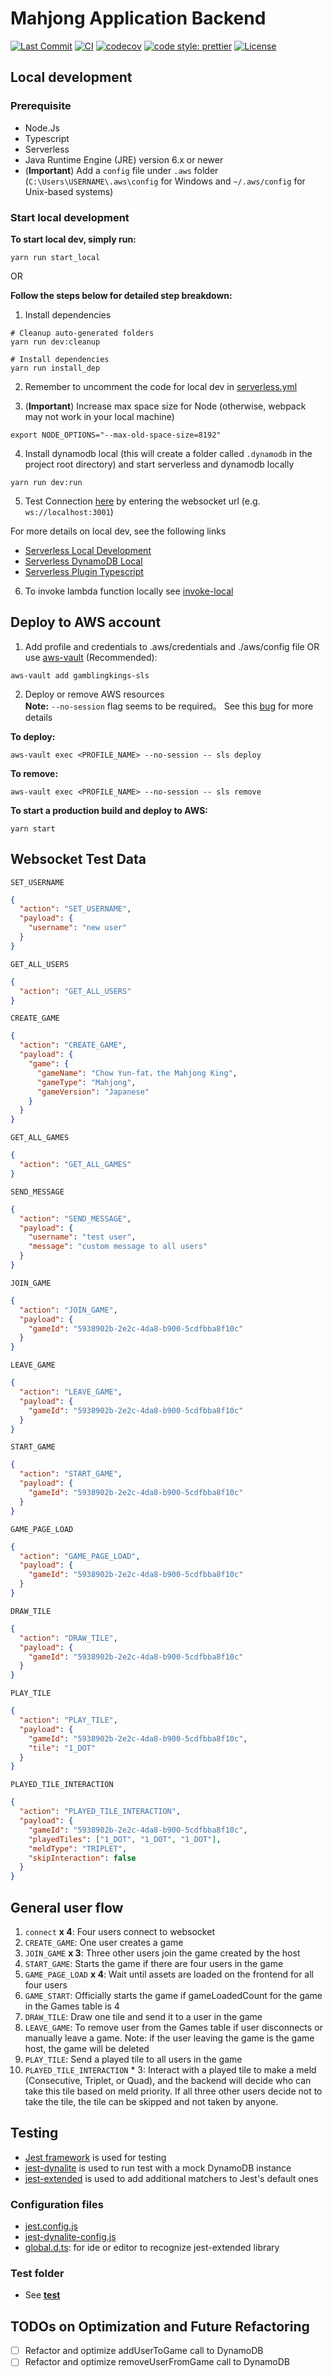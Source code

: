 # Mahjong Application Backend

[![Last Commit](https://img.shields.io/github/last-commit/GamblingKings/GamblingKingsBackend?style=flat)](https://github.com/GamblingKings/GamblingKingsBackend/commits)
[![CI](https://github.com/GamblingKings/GamblingKingsBackend/workflows/CI/badge.svg)](https://github.com/GamblingKings/GamblingKingsBackend/actions?query=workflow%3ACI)
[![codecov](https://codecov.io/gh/GamblingKings/GamblingKingsBackend/branch/master/graph/badge.svg)](https://codecov.io/gh/GamblingKings/GamblingKingsBackend)
[![code style: prettier](https://img.shields.io/badge/code_style-prettier-ff69b4.svg?style=flat-square)](https://github.com/prettier/prettier)
[![License](https://img.shields.io/badge/License-Apache%202.0-green.svg?style=flat)](https://github.com/GamblingKings/GamblingKingsBackend/blob/master/LICENSE)

## Local development

### Prerequisite

- Node.Js
- Typescript
- Serverless
- Java Runtime Engine (JRE) version 6.x or newer
- (**Important**) Add a `config` file under `.aws` folder (`C:\Users\USERNAME\.aws\config` for Windows and `~/.aws/config` for Unix-based systems)

### Start local development

**To start local dev, simply run:**

```shell_script
yarn run start_local
```

OR

**Follow the steps below for detailed step breakdown:**

1. Install dependencies

```shell script
# Cleanup auto-generated folders
yarn run dev:cleanup

# Install dependencies
yarn run install_dep
```

2. Remember to uncomment the code for local dev in [serverless.yml](./serverless.yml)

3. (**Important**) Increase max space size for Node (otherwise, webpack may not work in your local machine)

```shell script
export NODE_OPTIONS="--max-old-space-size=8192"
```

4. Install dynamodb local (this will create a folder called `.dynamodb` in the project root directory) and start serverless and dynamodb locally

```shell script
yarn run dev:run
```

5. Test Connection [here](https://www.websocket.org/echo.html) by entering the websocket url (e.g. `ws://localhost:3001`)

For more details on local dev, see the following links

- [Serverless Local Development](https://www.serverless.com/blog/serverless-local-development/)
- [Serverless DynamoDB Local](https://www.serverless.com/plugins/serverless-dynamodb-local/)
- [Serverless Plugin Typescript](https://www.serverless.com/plugins/serverless-plugin-typescript/)

6. To invoke lambda function locally see [invoke-local](https://www.serverless.com/framework/docs/providers/aws/cli-reference/invoke-local/)

## Deploy to AWS account

1. Add profile and credentials to .aws/credentials and ./aws/config file OR use [aws-vault](https://github.com/99designs/aws-vault) (Recommended):

```shell script
aws-vault add gamblingkings-sls
```

2. Deploy or remove AWS resources \
   **Note:** `--no-session` flag seems to be required。 See this [bug](https://github.com/serverless/serverless/issues/5199) for more details

**To deploy:**

```shell script
aws-vault exec <PROFILE_NAME> --no-session -- sls deploy
```

**To remove:**

```shell script
aws-vault exec <PROFILE_NAME> --no-session -- sls remove
```

**To start a production build and deploy to AWS:**

```shell script
yarn start
```

## Websocket Test Data

`SET_USERNAME`

```json
{
  "action": "SET_USERNAME",
  "payload": {
    "username": "new user"
  }
}
```

`GET_ALL_USERS`

```json
{
  "action": "GET_ALL_USERS"
}
```

`CREATE_GAME`

```json
{
  "action": "CREATE_GAME",
  "payload": {
    "game": {
      "gameName": "Chow Yun-fat，the Mahjong King",
      "gameType": "Mahjong",
      "gameVersion": "Japanese"
    }
  }
}
```

`GET_ALL_GAMES`

```json
{
  "action": "GET_ALL_GAMES"
}
```

`SEND_MESSAGE`

```json
{
  "action": "SEND_MESSAGE",
  "payload": {
    "username": "test user",
    "message": "custom message to all users"
  }
}
```

`JOIN_GAME`

```json
{
  "action": "JOIN_GAME",
  "payload": {
    "gameId": "5938902b-2e2c-4da8-b900-5cdfbba8f10c"
  }
}
```

`LEAVE_GAME`

```json
{
  "action": "LEAVE_GAME",
  "payload": {
    "gameId": "5938902b-2e2c-4da8-b900-5cdfbba8f10c"
  }
}
```

`START_GAME`

```json
{
  "action": "START_GAME",
  "payload": {
    "gameId": "5938902b-2e2c-4da8-b900-5cdfbba8f10c"
  }
}
```

`GAME_PAGE_LOAD`

```json
{
  "action": "GAME_PAGE_LOAD",
  "payload": {
    "gameId": "5938902b-2e2c-4da8-b900-5cdfbba8f10c"
  }
}
```

`DRAW_TILE`

```json
{
  "action": "DRAW_TILE",
  "payload": {
    "gameId": "5938902b-2e2c-4da8-b900-5cdfbba8f10c"
  }
}
```

`PLAY_TILE`

```json
{
  "action": "PLAY_TILE",
  "payload": {
    "gameId": "5938902b-2e2c-4da8-b900-5cdfbba8f10c",
    "tile": "1_DOT"
  }
}
```

`PLAYED_TILE_INTERACTION`

```json
{
  "action": "PLAYED_TILE_INTERACTION",
  "payload": {
    "gameId": "5938902b-2e2c-4da8-b900-5cdfbba8f10c",
    "playedTiles": ["1_DOT", "1_DOT", "1_DOT"],
    "meldType": "TRIPLET",
    "skipInteraction": false
  }
}
```

## General user flow

1. `connect` **x 4**: Four users connect to websocket
2. `CREATE_GAME`: One user creates a game
3. `JOIN_GAME` **x 3**: Three other users join the game created by the host
4. `START_GAME`: Starts the game if there are four users in the game
5. `GAME_PAGE_LOAD` **x 4**: Wait until assets are loaded on the frontend for all four users
6. `GAME_START`: Officially starts the game if gameLoadedCount for the game in the Games table is 4
7. `DRAW_TILE`: Draw one tile and send it to a user in the game
8. `LEAVE_GAME`: To remove user from the Games table if user disconnects or manually leave a game.
   Note: if the user leaving the game is the game host, the game will be deleted
9. `PLAY_TILE`: Send a played tile to all users in the game
10. `PLAYED_TILE_INTERACTION` \* 3: Interact with a played tile to make a meld (Consecutive, Triplet, or Quad), and the backend will decide who can take this tile based on meld priority. If all three other users decide not to take the tile, the tile can be skipped and not taken by anyone.

## Testing

- [Jest framework](https://jestjs.io/) is used for testing
- [jest-dynalite](https://github.com/freshollie/jest-dynalite) is used to run test with a mock DynamoDB instance
- [jest-extended](https://github.com/jest-community/jest-extended) is used to add additional matchers to Jest's default ones

### Configuration files

- [jest.config.js](./jest.config.js)
- [jest-dynalite-config.js](./jest-dynalite-config.js)
- [global.d.ts](./global.d.ts): for ide or editor to recognize jest-extended library

### Test folder

- See [**test**](./__test__)

## TODOs on Optimization and Future Refactoring

- [ ] Refactor and optimize addUserToGame call to DynamoDB
- [ ] Refactor and optimize removeUserFromGame call to DynamoDB
